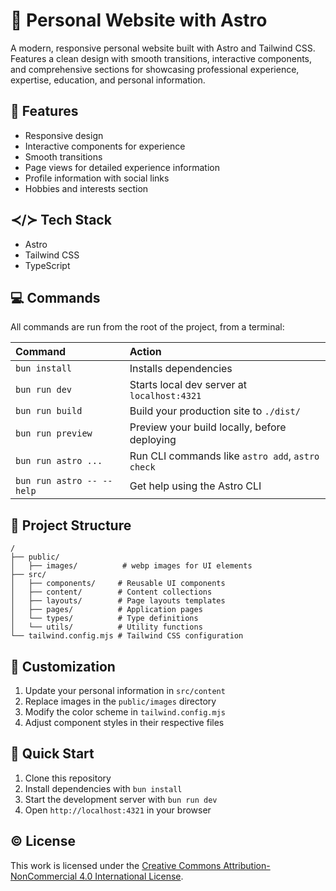 # 🏅 Personal Website with Astro

A modern, responsive personal website built with Astro and Tailwind CSS. Features a clean design with smooth transitions, interactive components, and comprehensive sections for showcasing professional experience, expertise, education, and personal information.

## 💫 Features

- Responsive design
- Interactive components for experience
- Smooth transitions
- Page views for detailed experience information
- Profile information with social links
- Hobbies and interests section

## ≺/≻ Tech Stack

- Astro
- Tailwind CSS
- TypeScript

## 💻 Commands

All commands are run from the root of the project, from a terminal:

| Command                   | Action                                           |
| :------------------------ | :----------------------------------------------- |
| `bun install`             | Installs dependencies                            |
| `bun run dev`             | Starts local dev server at `localhost:4321`      |
| `bun run build`           | Build your production site to `./dist/`          |
| `bun run preview`         | Preview your build locally, before deploying     |
| `bun run astro ...`       | Run CLI commands like `astro add`, `astro check` |
| `bun run astro -- --help` | Get help using the Astro CLI                     |

## 🧬 Project Structure

```text
/
├── public/
│   ├── images/          # webp images for UI elements
├── src/
│   ├── components/     # Reusable UI components
│   ├── content/        # Content collections
│   ├── layouts/        # Page layouts templates
│   ├── pages/          # Application pages
│   └── types/          # Type definitions
│   └── utils/          # Utility functions
└── tailwind.config.mjs # Tailwind CSS configuration
```

## 🎨 Customization

1. Update your personal information in `src/content`
2. Replace images in the `public/images` directory
3. Modify the color scheme in `tailwind.config.mjs`
4. Adjust component styles in their respective files

## 🚀 Quick Start

1. Clone this repository
2. Install dependencies with `bun install`
3. Start the development server with `bun run dev`
4. Open `http://localhost:4321` in your browser

## ©️ License

This work is licensed under the [Creative Commons Attribution-NonCommercial 4.0 International License](https://creativecommons.org/licenses/by-nc/4.0/).
